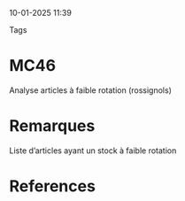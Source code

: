 10-01-2025 11:39

Tags 

# MC46

Analyse articles à faible rotation (rossignols)
# Remarques

Liste d’articles ayant un stock à faible rotation
# References